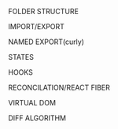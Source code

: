 FOLDER STRUCTURE

IMPORT/EXPORT

NAMED EXPORT(curly)

STATES

HOOKS

RECONCILATION/REACT FIBER

VIRTUAL DOM

DIFF ALGORITHM

